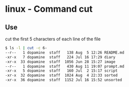 # linux - Command cut

## Use

cut the first 5 characters of each line of the file

```sh
$ ls -l | cut -c 6-
--r--   1 dopamine  staff   138 Aug  5 12:26 README.md
-xr-x   7 dopamine  staff   224 Jul 16 17:29 diary
-xr-x  33 dopamine  staff  1056 Jun 28 15:27 image
--r--   1 dopamine  staff   430 Aug 11 19:07 prompt.md
-xr-x   5 dopamine  staff   160 Jul  2 15:17 script
-xr-x  32 dopamine  staff  1024 Aug  4 22:33 sorted
-xr-x  36 dopamine  staff  1152 Jul 16 15:52 unsorted
```
